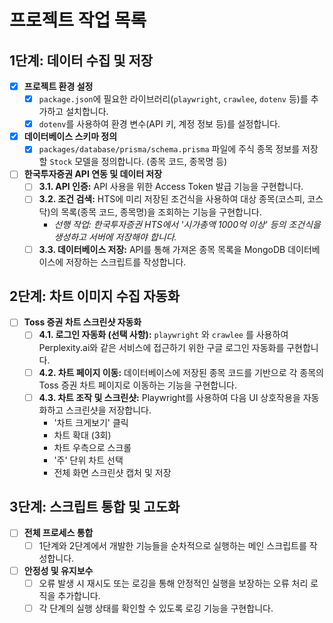 # 프로젝트 작업 목록

## 1단계: 데이터 수집 및 저장

- [x] **프로젝트 환경 설정**
    - [x] `package.json`에 필요한 라이브러리(`playwright`, `crawlee`, `dotenv` 등)를 추가하고 설치합니다.
    - [x] `dotenv`를 사용하여 환경 변수(API 키, 계정 정보 등)를 설정합니다.

- [x] **데이터베이스 스키마 정의**
    - [x] `packages/database/prisma/schema.prisma` 파일에 주식 종목 정보를 저장할 `Stock` 모델을 정의합니다. (종목 코드, 종목명 등)

- [ ] **한국투자증권 API 연동 및 데이터 저장**
    - [ ] **3.1. API 인증:** API 사용을 위한 Access Token 발급 기능을 구현합니다.
    - [ ] **3.2. 조건 검색:** HTS에 미리 저장된 조건식을 사용하여 대상 종목(코스피, 코스닥)의 목록(종목 코드, 종목명)을 조회하는 기능을 구현합니다.
        -   *선행 작업: 한국투자증권 HTS에서 '시가총액 1000억 이상' 등의 조건식을 생성하고 서버에 저장해야 합니다.*
    - [ ] **3.3. 데이터베이스 저장:** API를 통해 가져온 종목 목록을 MongoDB 데이터베이스에 저장하는 스크립트를 작성합니다.

## 2단계: 차트 이미지 수집 자동화

- [ ] **Toss 증권 차트 스크린샷 자동화**
    - [ ] **4.1. 로그인 자동화 (선택 사항):** `playwright` 와 `crawlee` 를 사용하여 Perplexity.ai와 같은 서비스에 접근하기 위한 구글 로그인 자동화를 구현합니다.
    - [ ] **4.2. 차트 페이지 이동:** 데이터베이스에 저장된 종목 코드를 기반으로 각 종목의 Toss 증권 차트 페이지로 이동하는 기능을 구현합니다.
    - [ ] **4.3. 차트 조작 및 스크린샷:** Playwright를 사용하여 다음 UI 상호작용을 자동화하고 스크린샷을 저장합니다.
        -   '차트 크게보기' 클릭
        -   차트 확대 (3회)
        -   차트 우측으로 스크롤
        -   '주' 단위 차트 선택
        -   전체 화면 스크린샷 캡처 및 저장

## 3단계: 스크립트 통합 및 고도화

- [ ] **전체 프로세스 통합**
    - [ ] 1단계와 2단계에서 개발한 기능들을 순차적으로 실행하는 메인 스크립트를 작성합니다.

- [ ] **안정성 및 유지보수**
    - [ ] 오류 발생 시 재시도 또는 로깅을 통해 안정적인 실행을 보장하는 오류 처리 로직을 추가합니다.
    - [ ] 각 단계의 실행 상태를 확인할 수 있도록 로깅 기능을 구현합니다.